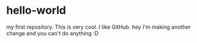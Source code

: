 # hello-world
my first repository.
This is very cool. I like GitHub.
hey I'm making another change and you can't do anything :D

